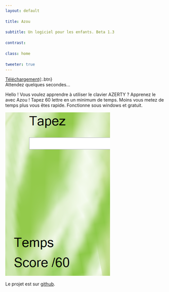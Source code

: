 ```yaml
---
layout: default

title: Azou

subtitle: Un logiciel pour les enfants. Beta 1.3

contrast:

class: home

tweeter: true
---
```


[Téléchargement](https://raw.githubusercontent.com/cedced19/Azou/master/setup/Azou.exe){:.btn}  
Attendez quelques secondes...

Hello ! Vous voulez apprendre  à utiliser le clavier AZERTY ?
Apprenez le avec Azou !
Tapez 60 lettre en un minimum de temps.
Moins vous metez de temps plus vous êtes rapide.
Fonctionne sous windows et gratuit.

![](demo.png)

Le projet est sur [github](https://github.com/cedced19/azou).
